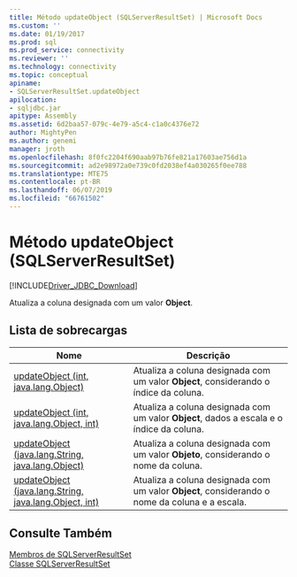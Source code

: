 ```yaml
---
title: Método updateObject (SQLServerResultSet) | Microsoft Docs
ms.custom: ''
ms.date: 01/19/2017
ms.prod: sql
ms.prod_service: connectivity
ms.reviewer: ''
ms.technology: connectivity
ms.topic: conceptual
apiname:
- SQLServerResultSet.updateObject
apilocation:
- sqljdbc.jar
apitype: Assembly
ms.assetid: 6d2baa57-079c-4e79-a5c4-c1a0c4376e72
author: MightyPen
ms.author: genemi
manager: jroth
ms.openlocfilehash: 8f0fc2204f690aab97b76fe821a17603ae756d1a
ms.sourcegitcommit: ad2e98972a0e739c0fd2038ef4a030265f0ee788
ms.translationtype: MTE75
ms.contentlocale: pt-BR
ms.lasthandoff: 06/07/2019
ms.locfileid: "66761502"
---
```

# <a name="updateobject-method-sqlserverresultset"></a>Método updateObject (SQLServerResultSet)
[!INCLUDE[Driver_JDBC_Download](../../../includes/driver_jdbc_download.md)]

  Atualiza a coluna designada com um valor **Object**.  
  
## <a name="overload-list"></a>Lista de sobrecargas  
  
|Nome|Descrição|  
|----------|-----------------|  
|[updateObject (int, java.lang.Object)](../../../connect/jdbc/reference/updateobject-method-int-java-lang-object.md)|Atualiza a coluna designada com um valor **Object**, considerando o índice da coluna.|  
|[updateObject (int, java.lang.Object, int)](../../../connect/jdbc/reference/updateobject-method-int-java-lang-object-int.md)|Atualiza a coluna designada com um valor **Object**, dados a escala e o índice da coluna.|  
|[updateObject (java.lang.String, java.lang.Object)](../../../connect/jdbc/reference/updateobject-method-java-lang-string-java-lang-object.md)|Atualiza a coluna designada com um valor **Objeto**, considerando o nome da coluna.|  
|[updateObject (java.lang.String, java.lang.Object, int)](../../../connect/jdbc/reference/updateobject-method-java-lang-string-java-lang-object-int.md)|Atualiza a coluna designada com um valor **Object**, considerando o nome da coluna e a escala.|  
  
## <a name="see-also"></a>Consulte Também  
 [Membros de SQLServerResultSet](../../../connect/jdbc/reference/sqlserverresultset-members.md)   
 [Classe SQLServerResultSet](../../../connect/jdbc/reference/sqlserverresultset-class.md)  
  
  
